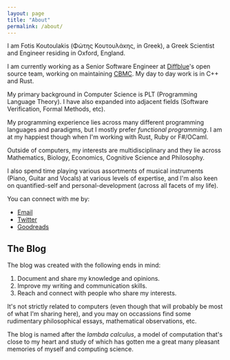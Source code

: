 ```yaml
---
layout: page
title: "About"
permalink: /about/
---
```


I am Fotis Koutoulakis (Φώτης Κουτουλάκης, in Greek), a Greek Scientist and Engineer
residing in Oxford, England.

I am currently working as a Senior Software Engineer at [Diffblue](https://www.diffblue.com)'s
open source team, working on maintaining [CBMC](https://github.com/diffblue/cbmc). My
day to day work is in C++ and Rust.

My primary background in Computer Science is PLT (Programming Language Theory). I have
also expanded into adjacent fields (Software Verification, Formal Methods, etc).

My programming experience lies across many different programming languages and paradigms,
but I mostly prefer *functional programming*. I am at my happiest though when I'm working
with Rust, Ruby or F#/OCaml.

Outside of computers, my interests are multidisciplinary and they lie across Mathematics,
Biology, Economics, Cognitive Science and Philosophy.

I also spend time playing various assortments of musical instruments (Piano, Guitar
and Vocals) at various levels of expertise, and I'm also keen on quantified-self and
personal-development (across all facets of my life).

You can connect with me by:

* [Email](mailto:fotis.koutoulakis@gmail.com)
* [Twitter](https://twitter.com/NlightNFotis)
* [Goodreads](https://www.goodreads.com/nlightnfotis)

## The Blog

The blog was created with the following ends in mind:

1. Document and share my knowledge and opinions.
2. Improve my writing and communication skills.
3. Reach and connect with people who share my interests.

It's not strictly related to computers (even though that will probably be most of what
I'm sharing here), and you may on occassions find some rudimentary philosophical essays,
mathematical observations, etc.

The blog is named after the *lambda calculus*, a model of computation that's close to
my heart and study of which has gotten me a great many pleasant memories of myself and
computing science.
